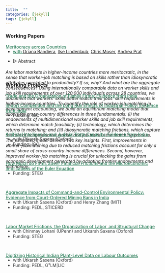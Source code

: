 ```yaml
---
title:  ""
categories: [jekyll]
tags: [jekyll]
---
```


### Working Papers

<a href="{{site.baseurl}}/files/Papers/BKLMP2024_04_15.pdf" style="color:#2c7e5a;font-weight: 500;"> Meritocracy across Countries
<ul class="no-bullets">
<li style="margin-top: -16px; font-size: 14px">with <a href="https://www.orianabandiera.net" target="_blank">Oriana Bandiera</a>, <a href="https://sites.google.com/site/ilselindenlaub/" target="_blank">Ilse Lindenlaub</a>, <a href="https://www.economoser.com" target="_blank">Chris Moser</a>, <a href="https://www.columbia.edu/~ap3116/" target="_blank">Andrea Prat</a>
</li>
</ul>
<ul class="no-bullets">
    <li><span class="abstract-toggle" data-abstract-id="BKMLP_abstract">▷ Abstract</span> 
    </li>
</ul> 
<div id="BKMLP_abstract" class="abstract" style="max-height: 0;">
    <h6>Are labor markets in higher-income countries more meritocratic, in the sense that worker-job matching is based on skills rather than idiosyncratic attributes unrelated to productivity? If so, why? And what are the aggregate consequences? Using internationally comparable data on worker skills and job skill requirements of over 120,000 individuals across 28 countries, we document that workers' skills better match their jobs' skill requirements in higher-income countries. To quantify the role of worker-job matching in development accounting, we build an equilibrium matching model that allows for cross-country differences in three fundamentals: (i) the endowments of multidimensional worker skills and job skill requirements, which determine match feasibility; (ii) technology, which determines the returns to matching; and (iii) idiosyncratic matching frictions, which capture the role of nonproductive worker and job traits in the matching process. The estimated model delivers two key insights. First, improvements in worker-job matching due to reduced matching frictions account for only a small share of cross-country income differences. Second, however, improved worker-job matching is crucial for unlocking the gains from economic development generated by adopting frontier endowments and technology. </h6>
</div>

<br>

### Working Projects

<a href= "" style="color:#2c7e5a;font-weight: 500;">Trade and the Organization of Family Firms: Evidence from India  </a>
<br>

<a href= "" style="color:#2c7e5a;font-weight: 500;">Import Competition and the Long Run Effects of Industrial Policy: Evidence from India  </a>
<ul class="no-bullets">
  <li style="margin-top: -16px;font-size: 14px;color:#353839;">Funding: IGC
  </li>
</ul>
<br>

<a href= "" style="color:#2c7e5a;font-weight: 500;"> Artificial Intelligence and Judicial State Capacity: Evidence from India 
</a>
<ul class="no-bullets">
  <li style="margin-top: -16px;font-size: 14px;color:#353839;">with Utkarsh Saxena (Oxford) </li>
  <li style="font-size: 14px;color:#353839;">Funding: IGC</li>
</ul>
<br>

<a href="" style="color:#2c7e5a;font-weight: 500;">How Much do Firms Save? Financial Frictions and the Microeconomic Implications of the Euler Equation </a>
<ul class="no-bullets">
  <li style="margin-top: -16px;font-size: 14px;color:#353839;">Funding: STEG
  </li>
</ul>
<br>

<a href="" style="color:#2c7e5a;font-weight: 500;">Aggregate Impacts of Command-and-Control Environmental Policy: Evidence from Court-Ordered Mining Bans in India </a>
<ul class="no-bullets">
  <li style="margin-top: -16px;font-size: 14px;color:#353839;">with Utkarsh Saxena (Oxford) and Henry Zhang (MIT)
  </li>
  <li style="font-size: 14px;color:#353839;">Funding: PEDL, STICERD
  </li>
</ul>
<br>

<a href="" style="color:#2c7e5a;font-weight: 500;">Labor Market Frictions, the Organization of Labor, and Structural Change  </a>
<ul class="no-bullets">
  <li style="margin-top: -16px;font-size: 14px;color:#353839;">with Chinmay Lohani (UPenn) and Utkarsh Saxena (Oxford)
  </li>
  <li style="font-size: 14px;color:#353839;">Funding: STEG
  </li>
</ul>
<br>

<a href="" style="color:#2c7e5a;font-weight: 500;">Digitizing Historical Indian Plant-Level Data on Labour Outcomes  </a>
<ul class="no-bullets">
  <li style="margin-top: -16px;font-size: 14px;color:#353839;">with Utkarsh Saxena (Oxford)
  </li>
  <li style="font-size: 14px;color:#353839;">Funding: PEDL, G²LM|LIC</li>
</ul>

<!-- 
### Publications
- forth, <a href="{{site.baseurl}}/files/aeri_NN/aeri_NN.pdf" style="color:#e25440;font-weight: bold;">Using TITLE</a>, ***JOURNAL***&nbsp;&nbsp;&nbsp;&#10098;[git](https://github.com/thomas9t/spatial-econ-cnn)&#10099;
    * AUTHORS
<br/>
<br/>
- 2022, <a href="{{site.baseurl}}/files/are_EITR/tradewar_1203.pdf" style="color:#e25440;font-weight: bold;">TITLE</a>, ***JOURNAL***
    - AUTHOR
  * [Economist](https://www.economist.com/finance-and-economics/2022/01/01/new-research-counts-the-costs-of-the-sino-american-trade-war) 
<br/>
<br/>
### Chapters & Policy Notes 
- <a style="display: block; color:#353839; margin-top: -16px">  with Utkarsh Saxena (Oxford) </a>
- <a style="display: block; color:#353839; margin-top: -16px">  Funding: PEDL, G²LM|LIC </a> 
<br/>-->
